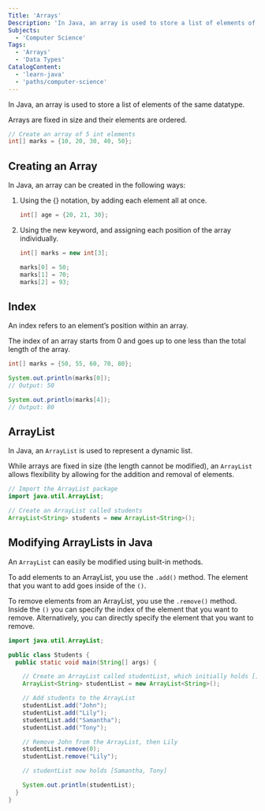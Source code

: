 ```yaml
---
Title: 'Arrays'
Description: 'In Java, an array is used to store a list of elements of the same datatype. Arrays are fixed in size and their elements are ordered. java // Create an array of 5 int elements int[] marks = {10, 20, 30, 40, 50};  In Java, an array can be created in the following ways:'
Subjects:
  - 'Computer Science'
Tags:
  - 'Arrays'
  - 'Data Types'
CatalogContent:
  - 'learn-java'
  - 'paths/computer-science'
---
```


In Java, an array is used to store a list of elements of the same datatype.

Arrays are fixed in size and their elements are ordered.

```java
// Create an array of 5 int elements
int[] marks = {10, 20, 30, 40, 50};
```

## Creating an Array

In Java, an array can be created in the following ways:

1. Using the {} notation, by adding each element all at once.

   ```java
   int[] age = {20, 21, 30};
   ```

2. Using the new keyword, and assigning each position of the array individually.

   ```java
   int[] marks = new int[3];

   marks[0] = 50;
   marks[1] = 70;
   marks[2] = 93;
   ```

## Index

An index refers to an element’s position within an array.

The index of an array starts from 0 and goes up to one less than the total length of the array.

```java
int[] marks = {50, 55, 60, 70, 80};

System.out.println(marks[0]);
// Output: 50

System.out.println(marks[4]);
// Output: 80
```

## ArrayList

In Java, an `ArrayList` is used to represent a dynamic list.

While arrays are fixed in size (the length cannot be modified), an `ArrayList` allows flexibility by allowing for the addition and removal of elements.

```java
// Import the ArrayList package
import java.util.ArrayList;

// Create an ArrayList called students
ArrayList<String> students = new ArrayList<String>();
```

## Modifying ArrayLists in Java

An `ArrayList` can easily be modified using built-in methods.

To add elements to an ArrayList, you use the `.add()` method. The element that you want to add goes inside of the `()`.

To remove elements from an ArrayList, you use the `.remove()` method. Inside the `()` you can specify the index of the element that you want to remove. Alternatively, you can directly specify the element that you want to remove.

```java
import java.util.ArrayList;

public class Students {
  public static void main(String[] args) {

    // Create an ArrayList called studentList, which initially holds []
    ArrayList<String> studentList = new ArrayList<String>();

    // Add students to the ArrayList
    studentList.add("John");
    studentList.add("Lily");
    studentList.add("Samantha");
    studentList.add("Tony");

    // Remove John from the ArrayList, then Lily
    studentList.remove(0);
    studentList.remove("Lily");

    // studentList now holds [Samantha, Tony]

    System.out.println(studentList);
  }
}
```
